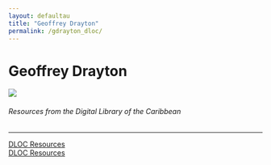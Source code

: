 ```yaml
---
layout: defaultau
title: "Geoffrey Drayton"
permalink: /gdrayton_dloc/
---
```

<!-- partial:index.partial.html -->
<div class="content">
    <h1>Geoffrey Drayton</h1>
    <div class="quote">
        <div><img src="http://www.artsetcbarbados.com/sites/default/files/styles/full_size_image_cb/public/featuresimages/ae29_slideshow_drayton2_0.jpg?itok=Bb8gzqTK" class="logo"></div>
    </div>
    <body>
    <h6>Resources from the Digital Library of the Caribbean</h6><hr> 
        <a href="https://www.dloc.com/AA00030398/00001/images" target="_blank">DLOC Resources</a><br>
        <a href="https://www.dloc.com/CA01300005/00001/images" target="_blank">DLOC Resources</a><br>
    </body> 
          </div>
  <!-- partial -->
<script src='https://cdnjs.cloudflare.com/ajax/libs/jquery/3.1.1/jquery.min.js'></script><script  src="{{ site.baseurl }}/assets/js/authorscript.js"></script>